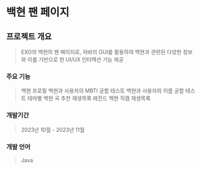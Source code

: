 # 백현 팬 페이지

## 프로젝트 개요
> EXO의 백현의 팬 페이지로, 자바의 GUI를 활용하여 백현과 관련된 다양한 정보와 이를 기반으로 한 UI/UX 인터랙션 기능 제공

### 주요 기능
> 백현 프로필
> 백현과 사용자의 MBTI 궁합 테스트
> 백현과 사용자의 이름 궁합 테스트
> 테마별 백현 곡 추천 재생목록
> 레전드 백현 직캠 재생목록

### 개발기간 
> 2023년 10월 - 2023년 11월

### 개발 언어
> Java 
